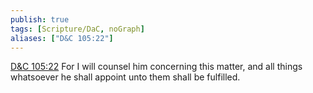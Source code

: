 ```yaml
---
publish: true
tags: [Scripture/DaC, noGraph]
aliases: ["D&C 105:22"]
---
```

[D&C 105:22](https://churchofjesuschrist.org/study/scriptures/dc-testament/dc/105?lang=eng&id=p22#p22) For I will counsel him concerning this matter, and all things whatsoever he shall appoint unto them shall be fulfilled.
